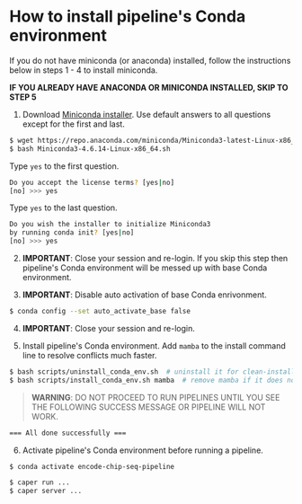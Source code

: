 # How to install pipeline's Conda environment

If you do not have miniconda (or anaconda) installed, follow the instructions below in steps 1 - 4 to install miniconda.

**IF YOU ALREADY HAVE ANACONDA OR MINICONDA INSTALLED, SKIP TO STEP 5** 

1) Download [Miniconda installer](https://repo.anaconda.com/miniconda/Miniconda3-latest-Linux-x86_64.sh). Use default answers to all questions except for the first and last.
  ```bash
  $ wget https://repo.anaconda.com/miniconda/Miniconda3-latest-Linux-x86_64.sh
  $ bash Miniconda3-4.6.14-Linux-x86_64.sh
  ```

  Type `yes` to the first question.
  ```bash
  Do you accept the license terms? [yes|no]
  [no] >>> yes
  ```

  Type `yes` to the last question.
  ```bash
  Do you wish the installer to initialize Miniconda3
  by running conda init? [yes|no]
  [no] >>> yes
  ```

2) **IMPORTANT**: Close your session and re-login. If you skip this step then pipeline's Conda environment will be messed up with base Conda environment.

3) **IMPORTANT**: Disable auto activation of base Conda enrivonment. 
  ```bash
  $ conda config --set auto_activate_base false
  ```

4) **IMPORTANT**: Close your session and re-login.

5) Install pipeline's Conda environment. Add `mamba` to the install command line to resolve conflicts much faster. 

  ```bash
  $ bash scripts/uninstall_conda_env.sh  # uninstall it for clean-install
  $ bash scripts/install_conda_env.sh mamba  # remove mamba if it does not work
  ```

> **WARNING**: DO NOT PROCEED TO RUN PIPELINES UNTIL YOU SEE THE FOLLOWING SUCCESS MESSAGE OR PIPELINE WILL NOT WORK.
  ```bash
  === All done successfully ===
  ```

6) Activate pipeline's Conda environment before running a pipeline.
  ```bash
  $ conda activate encode-chip-seq-pipeline

  $ caper run ...
  $ caper server ...
  ```
